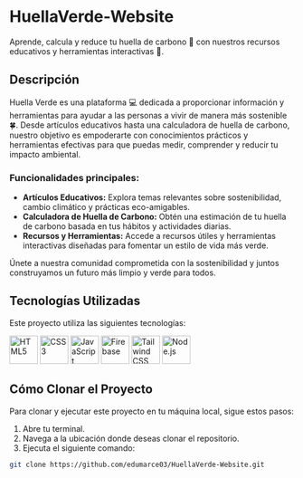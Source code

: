 # HuellaVerde-Website

Aprende, calcula y reduce tu huella de carbono 🌱 con nuestros recursos educativos y herramientas interactivas 💚.

## Descripción
Huella Verde es una plataforma 💻 dedicada a proporcionar información y herramientas para ayudar a las personas a vivir de manera más sostenible 🍀. Desde artículos educativos hasta una calculadora de huella de carbono, nuestro objetivo es empoderarte con conocimientos prácticos y herramientas efectivas para que puedas medir, comprender y reducir tu impacto ambiental.

### Funcionalidades principales:
- **Artículos Educativos:** Explora temas relevantes sobre sostenibilidad, cambio climático y prácticas eco-amigables.
- **Calculadora de Huella de Carbono:** Obtén una estimación de tu huella de carbono basada en tus hábitos y actividades diarias.
- **Recursos y Herramientas:** Accede a recursos útiles y herramientas interactivas diseñadas para fomentar un estilo de vida más verde.

Únete a nuestra comunidad comprometida con la sostenibilidad y juntos construyamos un futuro más limpio y verde para todos.

## Tecnologías Utilizadas
Este proyecto utiliza las siguientes tecnologías:

<p align="left">
  <img src="https://upload.wikimedia.org/wikipedia/commons/6/61/HTML5_logo_and_wordmark.svg" alt="HTML5" width="50" height="50"/>
  <img src="https://upload.wikimedia.org/wikipedia/commons/d/d5/CSS3_logo_and_wordmark.svg" alt="CSS3" width="50" height="50"/>
  <img src="https://upload.wikimedia.org/wikipedia/commons/6/6a/JavaScript-logo.png" alt="JavaScript" width="50" height="50"/>
  <img src="https://www.vectorlogo.zone/logos/firebase/firebase-icon.svg" alt="Firebase" width="50" height="50"/>
  <img src="https://www.vectorlogo.zone/logos/tailwindcss/tailwindcss-icon.svg" alt="Tailwind CSS" width="50" height="50"/>
  <img src="https://www.vectorlogo.zone/logos/nodejs/nodejs-icon.svg" alt="Node.js" width="50" height="50"/>
</p>

## Cómo Clonar el Proyecto
Para clonar y ejecutar este proyecto en tu máquina local, sigue estos pasos:

1. Abre tu terminal.
2. Navega a la ubicación donde deseas clonar el repositorio.
3. Ejecuta el siguiente comando:

```bash
git clone https://github.com/edumarce03/HuellaVerde-Website.git

